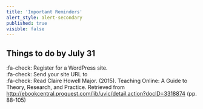 ```yaml
---
title: 'Important Reminders'
alert_style: alert-secondary
published: true
visible: false
---
```


## Things to do by July 31
:fa-check: Register for a WordPress site.  
:fa-check: Send your site URL to   
:fa-check: Read Claire Howell Major. (2015). Teaching Online: A Guide to Theory, Research, and Practice. Retrieved from http://ebookcentral.proquest.com/lib/uvic/detail.action?docID=3318874 (pp. 88-105)  
